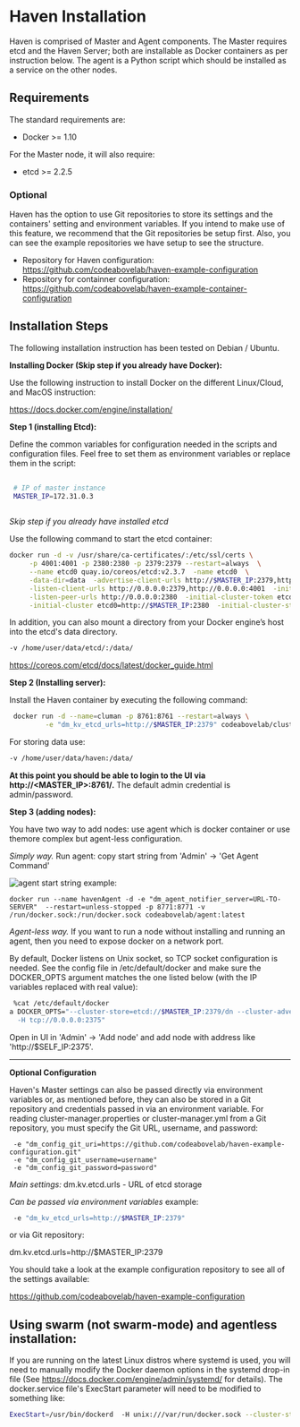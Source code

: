 # Haven Installation

Haven is comprised of Master and Agent components. The Master requires etcd and the Haven Server; both are installable as Docker containers as per instruction below.  The agent is a Python script which should be installed as a service on the other nodes. 

## Requirements

 The standard requirements are: 
 
 * Docker >= 1.10
 
For the Master node, it will also require:
 
 * etcd >= 2.2.5

### Optional 

Haven has the option to use Git repositories to store its settings and the containers' setting and environment variables. If
you intend to make use of this feature, we recommend that the Git repositories be setup first.  Also, you can see the example
repositories we have setup to see the structure.

* Repository for Haven configuration: https://github.com/codeabovelab/haven-example-configuration
* Repository for containner configuration: https://github.com/codeabovelab/haven-example-container-configuration

## Installation Steps

The following installation instruction has been tested on Debian / Ubuntu.

**Installing Docker (Skip step if you already have Docker):**

Use the following instruction to install Docker on the different Linux/Cloud, 
and MacOS instruction:
 
 https://docs.docker.com/engine/installation/

**Step 1 (installing Etcd):** 

Define the common variables for configuration needed in the scripts and configuration files.  Feel free to set them as environment variables or replace them in the script:
 
```sh
 
 # IP of master instance
 MASTER_IP=172.31.0.3 
 
```

*Skip step if you already have installed etcd* 

Use the following command to start the etcd container: 
```sh
docker run -d -v /usr/share/ca-certificates/:/etc/ssl/certs \
     -p 4001:4001 -p 2380:2380 -p 2379:2379 --restart=always  \
     --name etcd0 quay.io/coreos/etcd:v2.3.7  -name etcd0  \
     -data-dir=data  -advertise-client-urls http://$MASTER_IP:2379,http://$MASTER_IP:4001 \
     -listen-client-urls http://0.0.0.0:2379,http://0.0.0.0:4001  -initial-advertise-peer-urls http://$MASTER_IP:2380 \
     -listen-peer-urls http://0.0.0.0:2380  -initial-cluster-token etcd-cluster-1 \
     -initial-cluster etcd0=http://$MASTER_IP:2380  -initial-cluster-state new

```
In addition, you can also mount a directory from your Docker engine’s host into the etcd's data directory.
```sh
-v /home/user/data/etcd/:/data/
```
https://coreos.com/etcd/docs/latest/docker_guide.html

**Step 2 (Installing server):** 

Install the Haven container by executing the following command:
 
```sh
 docker run -d --name=cluman -p 8761:8761 --restart=always \
         -e "dm_kv_etcd_urls=http://$MASTER_IP:2379" codeabovelab/cluster-manager

```
For storing data use:
```sh
-v /home/user/data/haven:/data/

```

**At this point you should be able to login to the UI via http://<MASTER_IP>:8761/.**  The default admin credential is 
admin/password.

**Step 3 (adding nodes):** 

You have two way to add nodes: use agent which is docker container or use themore complex but agent-less configuration.

_Simply way._ Run agent:
copy start string from 'Admin' -> 'Get Agent Command'

![agent](https://raw.githubusercontent.com/codeabovelab/haven-platform/master/doc/img/agent.png)
start string example:

```
docker run --name havenAgent -d -e "dm_agent_notifier_server=URL-TO-SERVER"  --restart=unless-stopped -p 8771:8771 -v /run/docker.sock:/run/docker.sock codeabovelab/agent:latest
```

_Agent-less way._ If you want to run a node without installing and running an agent, then you need to expose docker on a network port.

By default, Docker listens on Unix socket, so TCP socket configuration is needed. See the config file in /etc/default/docker 
and make sure the DOCKER_OPTS argument matches the one listed below (with the IP variables replaced with real value):
  
```sh
 %cat /etc/default/docker
a DOCKER_OPTS="--cluster-store=etcd://$MASTER_IP:2379/dn --cluster-advertise=$SELF_IP:2375 \
  -H tcp://0.0.0.0:2375"
```
Open in UI in 'Admin' -> 'Add node' and add node with address like 'http://$SELF_IP:2375'.

________________________________
**Optional Configuration**

Haven's Master settings can also be passed directly via environment variables or, as mentioned before, they can also be stored in a Git repository and credentials passed in via an environment variable. For reading cluster-manager.properties or cluster-manager.yml from a Git repository, you must specify the Git URL, username, and password:

```properties
 -e "dm_config_git_uri=https://github.com/codeabovelab/haven-example-configuration.git"
 -e "dm_config_git_username=username"
 -e "dm_config_git_password=password"
```

*Main settings:*
dm.kv.etcd.urls - URL of etcd storage

*Can be passed via environment variables*
example: 
```sh
 -e "dm_kv_etcd_urls=http://$MASTER_IP:2379" 
```
or via Git repository:

dm.kv.etcd.urls=http://$MASTER_IP:2379

You should take a look at the example configuration repository to see all of the settings available:

https://github.com/codeabovelab/haven-example-configuration

  
## Using swarm (not swarm-mode) and agentless installation: ##
If you are running on the latest Linux distros where systemd is used, you will need to manually modify the Docker daemon options in the systemd drop-in file (See https://docs.docker.com/engine/admin/systemd/ for details). The docker.service file's 
ExecStart parameter will need to be modified to something like:
```sh
ExecStart=/usr/bin/dockerd  -H unix:///var/run/docker.sock --cluster-store=etcd://<MASTER_IP>:2379/dn --cluster-advertise=eth0:2375 -H tcp://0.0.0.0:2375
```
